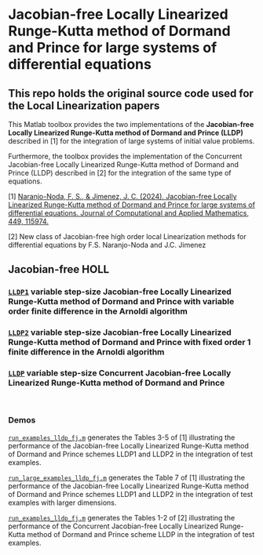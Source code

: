 # Jacobian-free Locally Linearized Runge-Kutta method of Dormand and Prince for large systems of differential equations

## This repo holds the original source code used for the Local Linearization papers

This Matlab toolbox provides the two implementations of the <strong> Jacobian-free Locally Linearized Runge-Kutta method of Dormand and Prince (LLDP)</strong> described in [1] for the integration of large systems of initial value problems.

Furthermore, the toolbox provides the implementation of the Concurrent Jacobian-free Locally Linearized Runge-Kutta method of Dormand and Prince (LLDP) described in [2] for the integration of the same type of equations.

[1] [Naranjo-Noda, F. S., & Jimenez, J. C. (2024). Jacobian-free Locally Linearized Runge-Kutta method of Dormand and Prince for large systems of differential equations. Journal of Computational and Applied Mathematics, 449, 115974.](https://doi.org/10.1016/j.cam.2024.115974)

[2] New class of Jacobian-free high order local Linearization methods for differential equations by F.S. Naranjo-Noda and J.C. Jimenez

## <strong>Jacobian-free HOLL</strong>

### [```LLDP1```](./llint/LLDP1.m) variable step-size Jacobian-free Locally Linearized Runge-Kutta method of Dormand and Prince with variable order finite difference in the Arnoldi algorithm

### [```LLDP2```](./llint/LLDP2.m) variable step-size Jacobian-free Locally Linearized Runge-Kutta method of Dormand and Prince with fixed order 1 finite difference in the Arnoldi algorithm

### [```LLDP```](./llint/LLDP.m) variable step-size Concurrent Jacobian-free Locally Linearized Runge-Kutta method of Dormand and Prince

<br/>

### <strong>Demos</strong>

[`run_examples_lldp_fj.m`](./demo/run_examples_lldp_fj.m) generates the Tables 3-5 of [1] illustrating the performance of the Jacobian-free Locally Linearized Runge-Kutta method of Dormand and Prince schemes LLDP1 and LLDP2 in the integration of test examples.

[`run_large_examples_lldp_fj.m`](./demo/run_large_examples_lldp_fj.m) generates the Table 7 of [1] illustrating the performance of the Jacobian-free Locally Linearized Runge-Kutta method of Dormand and Prince schemes LLDP1 and LLDP2 in the integration of test examples with larger dimensions.

[`run_examples_lldp_fj.m`](./demo_lldp/run_examples_lldp_fj_i.m) generates the Tables 1-2 of [2] illustrating the performance of the Concurrent Jacobian-free Locally Linearized Runge-Kutta method of Dormand and Prince scheme LLDP in the integration of test examples.
